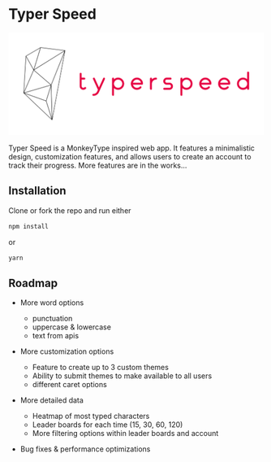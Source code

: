 # Typer Speed

![Typer Speed homepage](./public/logo.png "San Juan Mountains")

Typer Speed is a MonkeyType inspired web app. It features a minimalistic design, customization features, and allows users to create
an account to track their progress. More features are in the works...

## Installation

Clone or fork the repo and run either
```bash
npm install
```
or
```bash
yarn
```

## Roadmap

- More word options
    - punctuation
    - uppercase & lowercase
    - text from apis

- More customization options
    - Feature to create up to 3 custom themes
    - Ability to submit themes to make available to all users
    - different caret options

- More detailed data
    - Heatmap of most typed characters
    - Leader boards for each time (15, 30, 60, 120)
    - More filtering options within leader boards and account

- Bug fixes & performance optimizations




